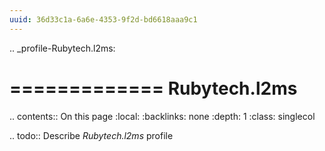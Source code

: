 ```yaml
---
uuid: 36d33c1a-6a6e-4353-9f2d-bd6618aaa9c1
---
```

.. _profile-Rubytech.l2ms:

=============
Rubytech.l2ms
=============

.. contents:: On this page
    :local:
    :backlinks: none
    :depth: 1
    :class: singlecol

.. todo::
    Describe *Rubytech.l2ms* profile

